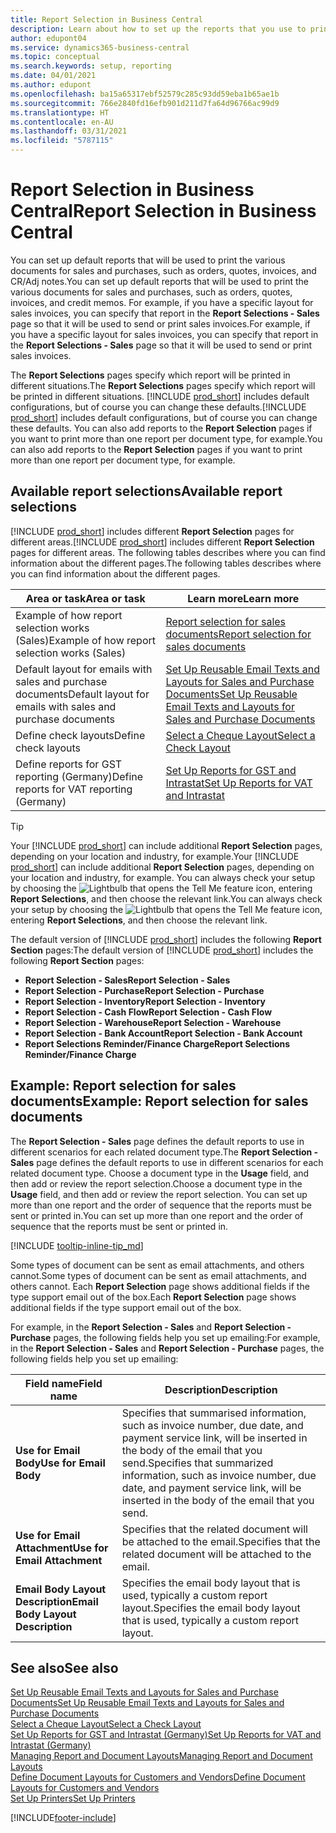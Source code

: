 ```yaml
---
title: Report Selection in Business Central
description: Learn about how to set up the reports that you use to print various types of documents in Business Central.
author: edupont04
ms.service: dynamics365-business-central
ms.topic: conceptual
ms.search.keywords: setup, reporting
ms.date: 04/01/2021
ms.author: edupont
ms.openlocfilehash: ba15a65317ebf52579c285c93dd59eba1b65ae1b
ms.sourcegitcommit: 766e2840fd16efb901d211d7fa64d96766ac99d9
ms.translationtype: HT
ms.contentlocale: en-AU
ms.lasthandoff: 03/31/2021
ms.locfileid: "5787115"
---
```

# <a name="report-selection-in-business-central"></a><span data-ttu-id="218aa-103">Report Selection in Business Central</span><span class="sxs-lookup"><span data-stu-id="218aa-103">Report Selection in Business Central</span></span>

<span data-ttu-id="218aa-104">You can set up default reports that will be used to print the various documents for sales and purchases, such as orders, quotes, invoices, and CR/Adj notes.</span><span class="sxs-lookup"><span data-stu-id="218aa-104">You can set up default reports that will be used to print the various documents for sales and purchases, such as orders, quotes, invoices, and credit memos.</span></span> <span data-ttu-id="218aa-105">For example, if you have a specific layout for sales invoices, you can specify that report in the **Report Selections - Sales** page so that it will be used to send or print sales invoices.</span><span class="sxs-lookup"><span data-stu-id="218aa-105">For example, if you have a specific layout for sales invoices, you can specify that report in the **Report Selections - Sales** page so that it will be used to send or print sales invoices.</span></span>  

<span data-ttu-id="218aa-106">The **Report Selections** pages specify which report will be printed in different situations.</span><span class="sxs-lookup"><span data-stu-id="218aa-106">The **Report Selections** pages specify which report will be printed in different situations.</span></span> <span data-ttu-id="218aa-107">[!INCLUDE [prod_short](includes/prod_short.md)] includes default configurations, but of course you can change these defaults.</span><span class="sxs-lookup"><span data-stu-id="218aa-107">[!INCLUDE [prod_short](includes/prod_short.md)] includes default configurations, but of course you can change these defaults.</span></span> <span data-ttu-id="218aa-108">You can also add reports to the **Report Selection** pages if you want to print more than one report per document type, for example.</span><span class="sxs-lookup"><span data-stu-id="218aa-108">You can also add reports to the **Report Selection** pages if you want to print more than one report per document type, for example.</span></span>  

## <a name="available-report-selections"></a><span data-ttu-id="218aa-109">Available report selections</span><span class="sxs-lookup"><span data-stu-id="218aa-109">Available report selections</span></span>

<span data-ttu-id="218aa-110">[!INCLUDE [prod_short](includes/prod_short.md)] includes different **Report Selection** pages for different areas.</span><span class="sxs-lookup"><span data-stu-id="218aa-110">[!INCLUDE [prod_short](includes/prod_short.md)] includes different **Report Selection** pages for different areas.</span></span> <span data-ttu-id="218aa-111">The following tables describes where you can find information about the different pages.</span><span class="sxs-lookup"><span data-stu-id="218aa-111">The following tables describes where you can find information about the different pages.</span></span>  

|<span data-ttu-id="218aa-112">Area or task</span><span class="sxs-lookup"><span data-stu-id="218aa-112">Area or task</span></span>  |<span data-ttu-id="218aa-113">Learn more</span><span class="sxs-lookup"><span data-stu-id="218aa-113">Learn more</span></span>|
|--------------|----------|
|<span data-ttu-id="218aa-114">Example of how report selection works (Sales)</span><span class="sxs-lookup"><span data-stu-id="218aa-114">Example of how report selection works (Sales)</span></span>|[<span data-ttu-id="218aa-115">Report selection for sales documents</span><span class="sxs-lookup"><span data-stu-id="218aa-115">Report selection for sales documents</span></span>](#example-report-selection-for-sales-documents)|
|<span data-ttu-id="218aa-116">Default layout for emails with sales and purchase documents</span><span class="sxs-lookup"><span data-stu-id="218aa-116">Default layout for emails with sales and purchase documents</span></span>  |[<span data-ttu-id="218aa-117">Set Up Reusable Email Texts and Layouts for Sales and Purchase Documents</span><span class="sxs-lookup"><span data-stu-id="218aa-117">Set Up Reusable Email Texts and Layouts for Sales and Purchase Documents</span></span>](admin-how-setup-email.md#set-up-reusable-email-texts-and-layouts-for-sales-and-purchase-documents) |
|<span data-ttu-id="218aa-118">Define check layouts</span><span class="sxs-lookup"><span data-stu-id="218aa-118">Define check layouts</span></span>     |[<span data-ttu-id="218aa-119">Select a Cheque Layout</span><span class="sxs-lookup"><span data-stu-id="218aa-119">Select a Check Layout</span></span>](finance-how-define-check-layouts.md) |
|<span data-ttu-id="218aa-120">Define reports for GST reporting (Germany)</span><span class="sxs-lookup"><span data-stu-id="218aa-120">Define reports for VAT reporting (Germany)</span></span>|[<span data-ttu-id="218aa-121">Set Up Reports for GST and Intrastat</span><span class="sxs-lookup"><span data-stu-id="218aa-121">Set Up Reports for VAT and Intrastat</span></span>](LocalFunctionality/Germany/how-to-set-up-reports-for-vat-and-intrastat.md) |

> [!TIP]
> <span data-ttu-id="218aa-122">Your [!INCLUDE [prod_short](includes/prod_short.md)] can include additional **Report Selection** pages, depending on your location and industry, for example.</span><span class="sxs-lookup"><span data-stu-id="218aa-122">Your [!INCLUDE [prod_short](includes/prod_short.md)] can include additional **Report Selection** pages, depending on your location and industry, for example.</span></span> <span data-ttu-id="218aa-123">You can always check your setup by choosing the ![Lightbulb that opens the Tell Me feature](media/ui-search/search_small.png "Tell me what you want to do") icon, entering **Report Selections**, and then choose the relevant link.</span><span class="sxs-lookup"><span data-stu-id="218aa-123">You can always check your setup by choosing the ![Lightbulb that opens the Tell Me feature](media/ui-search/search_small.png "Tell me what you want to do") icon, entering **Report Selections**, and then choose the relevant link.</span></span>

<span data-ttu-id="218aa-124">The default version of [!INCLUDE [prod_short](includes/prod_short.md)] includes the following **Report Section** pages:</span><span class="sxs-lookup"><span data-stu-id="218aa-124">The default version of [!INCLUDE [prod_short](includes/prod_short.md)] includes the following **Report Section** pages:</span></span>

* <span data-ttu-id="218aa-125">**Report Selection - Sales**</span><span class="sxs-lookup"><span data-stu-id="218aa-125">**Report Selection - Sales**</span></span>  
* <span data-ttu-id="218aa-126">**Report Selection - Purchase**</span><span class="sxs-lookup"><span data-stu-id="218aa-126">**Report Selection - Purchase**</span></span>  
* <span data-ttu-id="218aa-127">**Report Selection - Inventory**</span><span class="sxs-lookup"><span data-stu-id="218aa-127">**Report Selection - Inventory**</span></span>  
* <span data-ttu-id="218aa-128">**Report Selection - Cash Flow**</span><span class="sxs-lookup"><span data-stu-id="218aa-128">**Report Selection - Cash Flow**</span></span>  
* <span data-ttu-id="218aa-129">**Report Selection - Warehouse**</span><span class="sxs-lookup"><span data-stu-id="218aa-129">**Report Selection - Warehouse**</span></span>  
* <span data-ttu-id="218aa-130">**Report Selection - Bank Account**</span><span class="sxs-lookup"><span data-stu-id="218aa-130">**Report Selection - Bank Account**</span></span>  
* <span data-ttu-id="218aa-131">**Report Selections Reminder/Finance Charge**</span><span class="sxs-lookup"><span data-stu-id="218aa-131">**Report Selections Reminder/Finance Charge**</span></span>  

## <a name="example-report-selection-for-sales-documents"></a><span data-ttu-id="218aa-132">Example: Report selection for sales documents</span><span class="sxs-lookup"><span data-stu-id="218aa-132">Example: Report selection for sales documents</span></span>

<span data-ttu-id="218aa-133">The **Report Selection - Sales** page defines the default reports to use in different scenarios for each related document type.</span><span class="sxs-lookup"><span data-stu-id="218aa-133">The **Report Selection - Sales** page defines the default reports to use in different scenarios for each related document type.</span></span> <span data-ttu-id="218aa-134">Choose a document type in the **Usage** field, and then add or review the report selection.</span><span class="sxs-lookup"><span data-stu-id="218aa-134">Choose a document type in the **Usage** field, and then add or review the report selection.</span></span> <span data-ttu-id="218aa-135">You can set up more than one report and the order of sequence that the reports must be sent or printed in.</span><span class="sxs-lookup"><span data-stu-id="218aa-135">You can set up more than one report and the order of sequence that the reports must be sent or printed in.</span></span>  

[!INCLUDE [tooltip-inline-tip_md](includes/tooltip-inline-tip_md.md)]

<span data-ttu-id="218aa-136">Some types of document can be sent as email attachments, and others cannot.</span><span class="sxs-lookup"><span data-stu-id="218aa-136">Some types of document can be sent as email attachments, and others cannot.</span></span> <span data-ttu-id="218aa-137">Each **Report Selection** page shows additional fields if the type support email out of the box.</span><span class="sxs-lookup"><span data-stu-id="218aa-137">Each **Report Selection** page shows additional fields if the type support email out of the box.</span></span>  

<span data-ttu-id="218aa-138">For example, in the **Report Selection - Sales** and **Report Selection - Purchase** pages, the following fields help you set up emailing:</span><span class="sxs-lookup"><span data-stu-id="218aa-138">For example, in the **Report Selection - Sales** and **Report Selection - Purchase** pages, the following fields help you set up emailing:</span></span>

|<span data-ttu-id="218aa-139">Field name</span><span class="sxs-lookup"><span data-stu-id="218aa-139">Field name</span></span> |<span data-ttu-id="218aa-140">Description</span><span class="sxs-lookup"><span data-stu-id="218aa-140">Description</span></span>  |
|-----------|-------------|
|<span data-ttu-id="218aa-141">**Use for Email Body**</span><span class="sxs-lookup"><span data-stu-id="218aa-141">**Use for Email Body**</span></span>| <span data-ttu-id="218aa-142">Specifies that summarised information, such as invoice number, due date, and payment service link, will be inserted in the body of the email that you send.</span><span class="sxs-lookup"><span data-stu-id="218aa-142">Specifies that summarized information, such as invoice number, due date, and payment service link, will be inserted in the body of the email that you send.</span></span>        |
|<span data-ttu-id="218aa-143">**Use for Email Attachment**</span><span class="sxs-lookup"><span data-stu-id="218aa-143">**Use for Email Attachment**</span></span>| <span data-ttu-id="218aa-144">Specifies that the related document will be attached to the email.</span><span class="sxs-lookup"><span data-stu-id="218aa-144">Specifies that the related document will be attached to the email.</span></span>|
|<span data-ttu-id="218aa-145">**Email Body Layout Description**</span><span class="sxs-lookup"><span data-stu-id="218aa-145">**Email Body Layout Description**</span></span>|<span data-ttu-id="218aa-146">Specifies the email body layout that is used, typically a custom report layout.</span><span class="sxs-lookup"><span data-stu-id="218aa-146">Specifies the email body layout that is used, typically a custom report layout.</span></span> |

## <a name="see-also"></a><span data-ttu-id="218aa-147">See also</span><span class="sxs-lookup"><span data-stu-id="218aa-147">See also</span></span>

[<span data-ttu-id="218aa-148">Set Up Reusable Email Texts and Layouts for Sales and Purchase Documents</span><span class="sxs-lookup"><span data-stu-id="218aa-148">Set Up Reusable Email Texts and Layouts for Sales and Purchase Documents</span></span>](admin-how-setup-email.md#set-up-reusable-email-texts-and-layouts-for-sales-and-purchase-documents)  
[<span data-ttu-id="218aa-149">Select a Cheque Layout</span><span class="sxs-lookup"><span data-stu-id="218aa-149">Select a Check Layout</span></span>](finance-how-define-check-layouts.md)  
[<span data-ttu-id="218aa-150">Set Up Reports for GST and Intrastat (Germany)</span><span class="sxs-lookup"><span data-stu-id="218aa-150">Set Up Reports for VAT and Intrastat (Germany)</span></span>](LocalFunctionality/Germany/how-to-set-up-reports-for-vat-and-intrastat.md)  
[<span data-ttu-id="218aa-151">Managing Report and Document Layouts</span><span class="sxs-lookup"><span data-stu-id="218aa-151">Managing Report and Document Layouts</span></span>](ui-manage-report-layouts.md)  
[<span data-ttu-id="218aa-152">Define Document Layouts for Customers and Vendors</span><span class="sxs-lookup"><span data-stu-id="218aa-152">Define Document Layouts for Customers and Vendors</span></span>](ui-define-customer-vendor-document-layouts.md)  
[<span data-ttu-id="218aa-153">Set Up Printers</span><span class="sxs-lookup"><span data-stu-id="218aa-153">Set Up Printers</span></span>](ui-specify-printer-selection-reports.md)  


[!INCLUDE[footer-include](includes/footer-banner.md)]